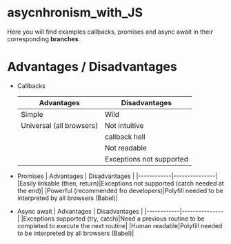 # asycnhronism_with_JS
Here you will find examples callbacks, promises and async await in their corresponding **branches**.

# Advantages / Disadvantages
* Callbacks

    | Advantages | Disadvantages |
    |------------|---------------|
    | Simple     |   Wild        |
    | Universal (all browsers)  |   Not intuitive|
    |               |callback hell| 
    |               |Not readable|
    |               |Exceptions not supported|

* Promises
    | Advantages | Disadvantages |
    |------------|---------------|
    |Easily linkable (then, return)|Exceptions not supported (catch needed at the end)|
    |Powerful (recommended fro developers)|Polyfill needed to be interpreted by all browsers (Babel)|

* Async await
    | Advantages | Disadvantages |
    |------------|---------------| 
    |Exceptions supported (try, catch)|Need a previous routine to be completed to execute the next routine|
    |Human readable|Polyfill needed to be interpreted by all browsers (Babel)|

